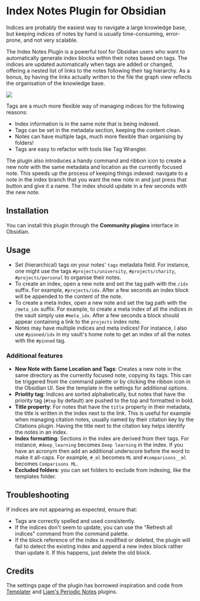 # Index Notes Plugin for Obsidian

Indices are probably the easiest way to navigate a large knowledge base, but keeping indices of notes by hand is usually time-consuming, error-prone, and not very scalable.

The Index Notes Plugin is a powerful tool for Obsidian users who want to automatically generate index blocks within their notes based on tags. The indices are updated automatically when tags are added or changed, offering a nested list of links to the notes following their tag hierarchy. As a bonus, by having the links actually written to the file the graph view reflects the organisation of the knowledge base.

![](index_notes_demo.gif )

Tags are a much more flexible way of managing indices for the following reasons:
- Index information is in the same note that is being indexed.
- Tags can be set in the metadata section, keeping the content clean.
- Notes can have multiple tags, much more flexible than organising by folders!
- Tags are easy to refactor with tools like Tag Wrangler.

The plugin also introduces a handy command and ribbon icon to create a new note with the same metadata and location as the currently focused note. This speeds up the process of keeping things indexed: navigate to a note in the index branch that you want the new note in and just press that button and give it a name. The index should update in a few seconds with the new note.


## Installation

You can install this plugin through the **Community plugins** interface in Obsidian.

## Usage

- Set (hierarchical) tags on your notes' `tags` metadata field. For instance, one might use the tags `#projects/university`, `#projects/charity`, `#projects/personal` to organise their notes.
- To create an index, open a new note and set the tag path with the `/idx` suffix. For example, `#projects/idx`. After a few seconds an index block will be appended to the content of the note.
- To create a meta index, open a new note and set the tag path with the `/meta_idx` suffix. For example, to create a meta index of all the indices in the vault simply use `#meta_idx`. After a few seconds a block should appear containing a link to the `projects` index note.
- Notes may have multiple indices and meta indices! For instance, I also use `#pinned/idx` in my vault's home note to get an index of all the notes with the `#pinned` tag.

### Additional features

- **New Note with Same Location and Tags**: Creates a new note in the same directory as the currently focused note, copying its tags. This can be triggered from the command palette or by clicking the ribbon icon in the Obsidian UI. See the template in the settings for additional options.
- **Priotity tag**: Indices are sorted alphabetically, but notes that have the priority tag (`#top` by default) are pushed to the top and formatted in bold.
- **Title property**: For notes that have the `title` property in their metadata, the title is written in the index next to the link. This is useful for example when managing citation notes, usually named by their citation key by the Citations plugin. Having the title next to the citation key helps identify the notes in an index.
- **Index formatting**: Sections in the index are derived from their tags. For instance, `#deep_learning` becomes `Deep learning` in the index. If you have an acronym then add an additional underscore before the word to make it all-caps. For example, `#_ml` becomes `ML` and `#comparisons__ml` becomes `Comparisons ML`.
- **Excluded folders**: you can set folders to exclude from indexing, like the templates folder.


## Troubleshooting

If indices are not appearing as expected, ensure that:
- Tags are correctly spelled and used consistently.
- If the indices don't seem to update, you can use the "Refresh all indices" command from the command palette.
- If the block reference of the index is modified or deleted, the plugin will fail to detect the existing index and append a new index block rather than update it. If this happens, just delete the old block.

## Credits
The settings page of the plugin has borrowed inspiration and code from [Templater](https://github.com/SilentVoid13/Templater) and [Liam's Periodic Notes](https://github.com/liamcain/obsidian-periodic-notes) plugins.
